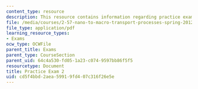 ```yaml
---
content_type: resource
description: This resource contains information regarding practice exam 2.
file: /media/courses/2-57-nano-to-macro-transport-processes-spring-2012/cd5f4bbd2aea59919fd407c316f26e5e_MIT2_57S12_ex_2_practice.pdf
file_type: application/pdf
learning_resource_types:
- Exams
ocw_type: OCWFile
parent_title: Exams
parent_type: CourseSection
parent_uid: 64c4a530-fd05-1a23-c074-9597bb86f5f5
resourcetype: Document
title: Practice Exam 2
uid: cd5f4bbd-2aea-5991-9fd4-07c316f26e5e
---
```


